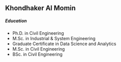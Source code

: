 ## Khondhaker Al Momin

##### Education
- Ph.D. in Civil Engineering
- M.Sc. in Industrial & System Engineering
- Graduate Certificate in Data Science and Analytics
- M.Sc. in Civil Engineering
- BSc. in Civil Engineering
